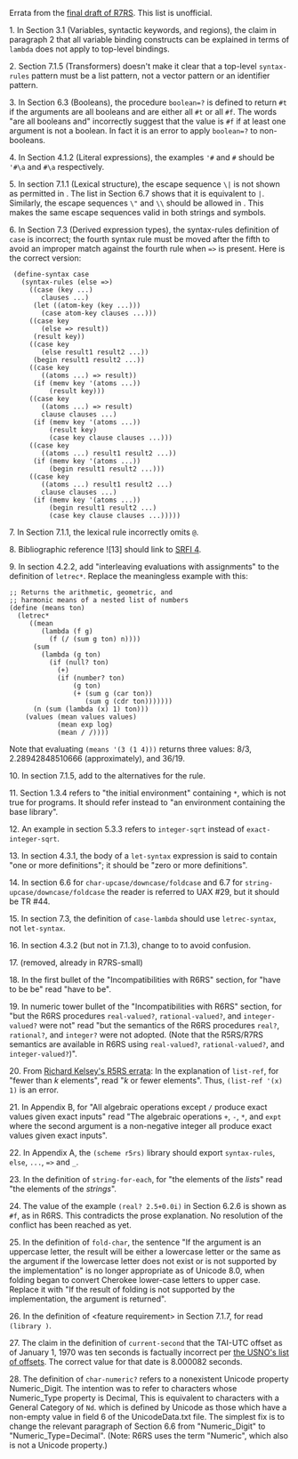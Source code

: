 Errata from the [final draft of R7RS](https://bitbucket.org/cowan/r7rs/src/draft-10/rnrs/r7rs.pdf).  This list is unofficial.

1\.  In Section 3.1 (Variables, syntactic keywords, and regions), the claim in paragraph 2 that all variable binding
constructs can be explained in terms of `lambda` does not apply to top-level bindings.

2\.  Section 7.1.5 (Transformers) doesn't make it clear that a top-level `syntax-rules` pattern must be a list pattern, 
not a vector pattern or an identifier pattern.

3\.  In Section 6.3 (Booleans), the procedure `boolean=?` is defined to return `#t` if the arguments are all booleans
and are either all `#t` or all `#f`.  The words "are all booleans and" incorrectly suggest that the value is `#f` if at least one argument is not a boolean.  In fact it is an error to apply `boolean=?` to non-booleans.

4\. In Section 4.1.2 (Literal expressions), the examples `'#` and `#` should be `'#\a` and `#\a` respectively.

5\. In section 7.1.1 (Lexical structure), the escape sequence `\|` is not shown as permitted in <string element>.
The list in Section 6.7 shows that it is equivalent to `|`.  Similarly, the escape sequences `\"` and `\\` should be allowed
in <symbol element>.  This makes the same escape sequences valid in both strings and symbols.

6\. In Section 7.3 (Derived expression types), the syntax-rules definition of `case` is incorrect;
the fourth syntax rule must be moved after the fifth to avoid an improper match against
the fourth rule when `=>` is present.  Here is the correct version:

```
 (define-syntax case
   (syntax-rules (else =>)
     ((case (key ...)
        clauses ...)
      (let ((atom-key (key ...)))
        (case atom-key clauses ...)))
     ((case key
        (else => result))
      (result key))
     ((case key
        (else result1 result2 ...))
      (begin result1 result2 ...))
     ((case key
        ((atoms ...) => result))
      (if (memv key '(atoms ...))
          (result key)))
     ((case key
        ((atoms ...) => result)
        clause clauses ...)
      (if (memv key '(atoms ...))
          (result key)
          (case key clause clauses ...)))
     ((case key
        ((atoms ...) result1 result2 ...))
      (if (memv key '(atoms ...))
          (begin result1 result2 ...)))
     ((case key
        ((atoms ...) result1 result2 ...)
        clause clauses ...)
      (if (memv key '(atoms ...))
          (begin result1 result2 ...)
          (case key clause clauses ...)))))
```

7\. In Section 7.1.1, the lexical rule <special initial> incorrectly omits `@`.

8\. Bibliographic reference ![13] should link to [SRFI 4](http://srfi.schemers.org/srfi-4/srfi-4.html).

9\. In section 4.2.2, add "interleaving evaluations with assignments" to the definition of `letrec*`.
Replace the meaningless example with this:

```
;; Returns the arithmetic, geometric, and
;; harmonic means of a nested list of numbers
(define (means ton)
  (letrec*
     ((mean
        (lambda (f g)
          (f (/ (sum g ton) n))))
      (sum
        (lambda (g ton)
          (if (null? ton)
            (+)
            (if (number? ton)
                (g ton)
                (+ (sum g (car ton))
                   (sum g (cdr ton)))))))
      (n (sum (lambda (x) 1) ton)))
    (values (mean values values)
            (mean exp log)
            (mean / /))))
```

Note that evaluating `(means '(3 (1 4)))` returns three values: 8/3, 2.28942848510666 (approximately), and 36/19.

10\.  In section 7.1.5, add <bytevector> to the alternatives for the <pattern datum> rule.

11\. Section 1.3.4 refers to "the initial environment" containing `*`, which is not true for programs.
It should refer instead to "an environment containing the base library".

12\.  An example in section 5.3.3 refers to `integer-sqrt` instead of `exact-integer-sqrt`.

13\. In section 4.3.1, the body of a `let-syntax` expression is said to contain "one or more definitions";
it should be "zero or more definitions".

14\. In section 6.6 for `char-upcase/downcase/foldcase` and 6.7 for `string-upcase/downcase/foldcase`
the reader is referred to UAX #29, but it should be TR #44.

15\. In section 7.3, the definition of `case-lambda` should use `letrec-syntax`, not `let-syntax`.

16\. In section 4.3.2 (but not in 7.1.3), change <literal> to <pattern literal> to avoid confusion.

17\. (removed, already in R7RS-small)

18\. In the first bullet of the "Incompatibilities with R6RS" section, for "have to be be" read "have to be".

19\. In numeric tower bullet of the "Incompatibilities with R6RS" section, for "but the R6RS procedures `real-valued?`,
`rational-valued?`, and `integer-valued?` were not" read "but the semantics of the R6RS procedures `real?`, `rational?`, and `integer?` were not adopted.  (Note that the R5RS/R7RS semantics are available in R6RS using `real-valued?`, `rational-valued?`, and `integer-valued?`)".

20\. From [Richard Kelsey's R5RS errata](http://www.mumble.net/~kelsey/r5rs-errata.html): In the explanation of
`list-ref`, for "fewer than *k* elements", read "*k* or fewer elements". Thus, `(list-ref '(x) 1)` is an error.

21\. In Appendix B, for "All algebraic operations except `/` produce exact values given exact inputs" read
"The algebraic operations `+`, `-`, `*`, and `expt` where the second argument is a non-negative integer all
produce exact values given exact inputs".

22\. In Appendix A, the `(scheme r5rs)` library should export `syntax-rules`, `else`, `...`, `=>` and `_`.

23\. In the definition of `string-for-each`, for "the elements of the *lists*" read "the elements of the *strings*".

24\. The value of the example `(real? 2.5+0.0i)` in Section 6.2.6 is shown as `#f`, as in R6RS.  This contradicts the prose explanation.  No resolution of the conflict has been reached as yet.

25\. In the definition of `fold-char`, the sentence "If the argument is an uppercase letter, the result will be either a lowercase letter or the same as the argument if the lowercase letter does not exist or is not supported by the implementation" is no longer appropriate as of Unicode 8.0, when folding began to convert Cherokee lower-case letters to upper case.  Replace it with "If the result of folding is not supported by the implementation, the argument is returned".

26\. In the definition of \<feature requirement> in Section 7.1.7, for <library name>
read `(library `<library name>`)`.

27\. The claim in the definition of `current-second` that the TAI-UTC offset as of January 1, 1970 was ten seconds is factually
incorrect per [the USNO's list of offsets](http://maia.usno.navy.mil/ser7/tai-utc.dat).  The correct value for that date
is 8.000082 seconds.

28\. The definition of `char-numeric?` refers to a nonexistent Unicode property Numeric_Digit.
The intention was to refer to characters whose Numeric_Type property is Decimal,
This is equivalent to characters with a General Category of `Nd`.
which is defined by Unicode as those which have a non-empty value in field 6 of the UnicodeData.txt file.
The simplest fix is to change the relevant paragraph of Section 6.6 from "Numeric_Digit" to
"Numeric_Type=Decimal".  (Note: R6RS uses the term "Numeric", which also is
not a Unicode property.)
